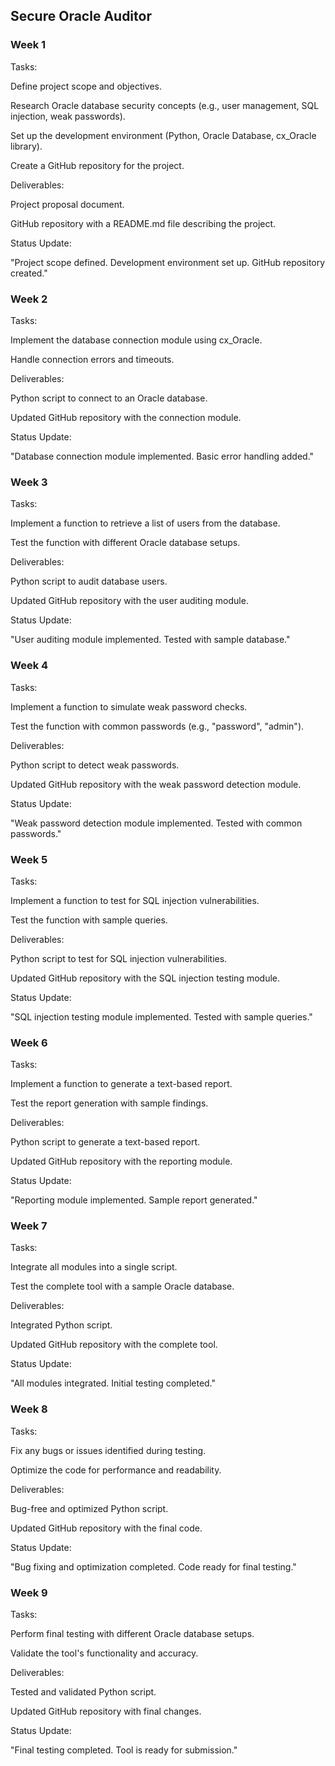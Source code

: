 ## Secure Oracle Auditor

### Week 1
Tasks: 

Define project scope and objectives.

Research Oracle database security concepts (e.g., user management, SQL injection, weak passwords).

Set up the development environment (Python, Oracle Database, cx_Oracle library).

Create a GitHub repository for the project.

Deliverables:

Project proposal document.

GitHub repository with a README.md file describing the project.

Status Update:

"Project scope defined. Development environment set up. GitHub repository created."

### Week 2
Tasks:

Implement the database connection module using cx_Oracle.

Handle connection errors and timeouts.

Deliverables:

Python script to connect to an Oracle database.

Updated GitHub repository with the connection module.

Status Update:

"Database connection module implemented. Basic error handling added."

### Week 3
Tasks:

Implement a function to retrieve a list of users from the database.

Test the function with different Oracle database setups.

Deliverables:

Python script to audit database users.

Updated GitHub repository with the user auditing module.

Status Update:

"User auditing module implemented. Tested with sample database."

### Week 4
Tasks:

Implement a function to simulate weak password checks.

Test the function with common passwords (e.g., "password", "admin").

Deliverables:

Python script to detect weak passwords.

Updated GitHub repository with the weak password detection module.

Status Update:

"Weak password detection module implemented. Tested with common passwords."

### Week 5
Tasks:

Implement a function to test for SQL injection vulnerabilities.

Test the function with sample queries.

Deliverables:

Python script to test for SQL injection vulnerabilities.

Updated GitHub repository with the SQL injection testing module.

Status Update:

"SQL injection testing module implemented. Tested with sample queries."

### Week 6
Tasks:

Implement a function to generate a text-based report.

Test the report generation with sample findings.

Deliverables:

Python script to generate a text-based report.

Updated GitHub repository with the reporting module.

Status Update:

"Reporting module implemented. Sample report generated."

### Week 7
Tasks:

Integrate all modules into a single script.

Test the complete tool with a sample Oracle database.

Deliverables:

Integrated Python script.

Updated GitHub repository with the complete tool.

Status Update:

"All modules integrated. Initial testing completed."

### Week 8
Tasks:

Fix any bugs or issues identified during testing.

Optimize the code for performance and readability.

Deliverables:

Bug-free and optimized Python script.

Updated GitHub repository with the final code.

Status Update:

"Bug fixing and optimization completed. Code ready for final testing."

### Week 9
Tasks:

Perform final testing with different Oracle database setups.

Validate the tool's functionality and accuracy.

Deliverables:

Tested and validated Python script.

Updated GitHub repository with final changes.

Status Update:

"Final testing completed. Tool is ready for submission."





